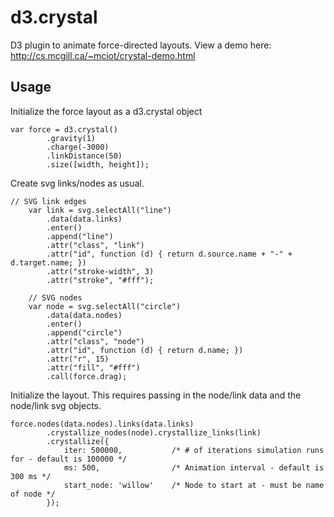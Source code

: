 # d3.crystal
D3 plugin to animate force-directed layouts. View a demo here: http://cs.mcgill.ca/~mciot/crystal-demo.html

Usage
-----

Initialize the force layout as a d3.crystal object

```
var force = d3.crystal()
		.gravity(1)
		.charge(-3000)
		.linkDistance(50)
		.size([width, height]);
```

Create svg links/nodes as usual. 

```
// SVG link edges 
	var link = svg.selectAll("line")
		.data(data.links)
		.enter()
		.append("line")
		.attr("class", "link")
		.attr("id", function (d) { return d.source.name + "-" + d.target.name; })
		.attr("stroke-width", 3)
		.attr("stroke", "#fff");
		
	// SVG nodes
	var node = svg.selectAll("circle")
		.data(data.nodes)
		.enter()
		.append("circle")
		.attr("class", "node")
		.attr("id", function (d) { return d.name; })
		.attr("r", 15)
		.attr("fill", "#fff")
		.call(force.drag);
```

Initialize the layout. This requires passing in the node/link data and the node/link svg objects. 

```
force.nodes(data.nodes).links(data.links)
		.crystallize_nodes(node).crystallize_links(link)
		.crystallize({
			iter: 500000,			/* # of iterations simulation runs for - default is 100000 */
			ms: 500,				/* Animation interval - default is 300 ms */
			start_node: 'willow'	/* Node to start at - must be name of node */
		});
```
